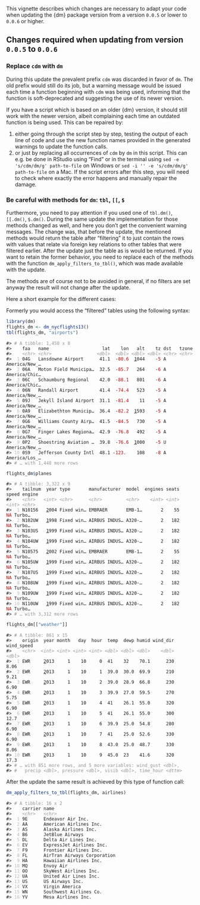 <!-- Generated by galley: do not edit by hand -->

This vignette describes which changes are necessary to adapt your code
when updating the {dm} package version from a version `0.0.5` or lower
to `0.0.6` or higher.

## Changes required when updating from version `0.0.5` to `0.0.6`

### Replace `cdm` with `dm`

During this update the prevalent prefix `cdm` was discarded in favor of
`dm`. The old prefix would still do its job, but a warning message would
be issued each time a function beginning with `cdm` was being used,
informing that the function is soft-deprecated and suggesting the use of
its newer version.

If you have a script which is based on an older {dm} version, it should
still work with the newer version, albeit complaining each time an
outdated function is being used. This can be repaired by:

1.  either going through the script step by step, testing the output of
    each line of code and use the new function names provided in the
    generated warnings to update the function calls.
2.  or just by replacing all occurrences of `cdm` by `dm` in this
    script. This can e.g. be done in RStudio using “Find” or in the
    terminal using `sed -e 's/cdm/dm/g' path-to-file` on Windows or `sed
    -i '' -e 's/cdm/dm/g' path-to-file` on a Mac. If the script errors
    after this step, you will need to check where exactly the error
    happens and manually repair the damage.

### Be careful with methods for `dm`: `tbl`, `[[`, `$`

Furthermore, you need to pay attention if you used one of `tbl.dm()`,
`[[.dm()`, `$.dm()`. During the same update the implementation for those
methods changed as well, and here you don’t get the convenient warning
messages. The change was, that before the update, the mentioned methods
would return the table after “filtering” it to just contain the rows
with values that relate via foreign key relations to other tables that
were filtered earlier. After the update just the table as is would be
returned. If you want to retain the former behavior, you need to replace
each of the methods with the function `dm_apply_filters_to_tbl()`, which
was made available with the update.

The methods are of course not to be avoided in general, if no filters
are set anyway the result will not change after the update.

Here a short example for the different cases:

Formerly you would access the “filtered” tables using the following
syntax:

``` r
library(dm)
flights_dm <- dm_nycflights13()
tbl(flights_dm, "airports")
```

<PRE class="fansi fansi-output"><CODE>#&gt; <span style='color: #949494;'># A tibble: 1,458 x 8</span><span>
#&gt;    faa   name                    lat    lon   alt    tz dst   tzone        
#&gt;    </span><span style='color: #949494;font-style: italic;'>&lt;chr&gt;</span><span> </span><span style='color: #949494;font-style: italic;'>&lt;chr&gt;</span><span>                 </span><span style='color: #949494;font-style: italic;'>&lt;dbl&gt;</span><span>  </span><span style='color: #949494;font-style: italic;'>&lt;dbl&gt;</span><span> </span><span style='color: #949494;font-style: italic;'>&lt;dbl&gt;</span><span> </span><span style='color: #949494;font-style: italic;'>&lt;dbl&gt;</span><span> </span><span style='color: #949494;font-style: italic;'>&lt;chr&gt;</span><span> </span><span style='color: #949494;font-style: italic;'>&lt;chr&gt;</span><span>        
#&gt; </span><span style='color: #BCBCBC;'> 1</span><span> 04G   Lansdowne Airport      41.1  -</span><span style='color: #BB0000;'>80.6</span><span>  </span><span style='text-decoration: underline;'>1</span><span>044    -</span><span style='color: #BB0000;'>5</span><span> A     America/New_…
#&gt; </span><span style='color: #BCBCBC;'> 2</span><span> 06A   Moton Field Municipa…  32.5  -</span><span style='color: #BB0000;'>85.7</span><span>   264    -</span><span style='color: #BB0000;'>6</span><span> A     America/Chic…
#&gt; </span><span style='color: #BCBCBC;'> 3</span><span> 06C   Schaumburg Regional    42.0  -</span><span style='color: #BB0000;'>88.1</span><span>   801    -</span><span style='color: #BB0000;'>6</span><span> A     America/Chic…
#&gt; </span><span style='color: #BCBCBC;'> 4</span><span> 06N   Randall Airport        41.4  -</span><span style='color: #BB0000;'>74.4</span><span>   523    -</span><span style='color: #BB0000;'>5</span><span> A     America/New_…
#&gt; </span><span style='color: #BCBCBC;'> 5</span><span> 09J   Jekyll Island Airport  31.1  -</span><span style='color: #BB0000;'>81.4</span><span>    11    -</span><span style='color: #BB0000;'>5</span><span> A     America/New_…
#&gt; </span><span style='color: #BCBCBC;'> 6</span><span> 0A9   Elizabethton Municip…  36.4  -</span><span style='color: #BB0000;'>82.2</span><span>  </span><span style='text-decoration: underline;'>1</span><span>593    -</span><span style='color: #BB0000;'>5</span><span> A     America/New_…
#&gt; </span><span style='color: #BCBCBC;'> 7</span><span> 0G6   Williams County Airp…  41.5  -</span><span style='color: #BB0000;'>84.5</span><span>   730    -</span><span style='color: #BB0000;'>5</span><span> A     America/New_…
#&gt; </span><span style='color: #BCBCBC;'> 8</span><span> 0G7   Finger Lakes Regiona…  42.9  -</span><span style='color: #BB0000;'>76.8</span><span>   492    -</span><span style='color: #BB0000;'>5</span><span> A     America/New_…
#&gt; </span><span style='color: #BCBCBC;'> 9</span><span> 0P2   Shoestring Aviation …  39.8  -</span><span style='color: #BB0000;'>76.6</span><span>  </span><span style='text-decoration: underline;'>1</span><span>000    -</span><span style='color: #BB0000;'>5</span><span> U     America/New_…
#&gt; </span><span style='color: #BCBCBC;'>10</span><span> 0S9   Jefferson County Intl  48.1 -</span><span style='color: #BB0000;'>123.</span><span>    108    -</span><span style='color: #BB0000;'>8</span><span> A     America/Los_…
#&gt; </span><span style='color: #949494;'># … with 1,448 more rows</span><span>
</span></CODE></PRE>

``` r
flights_dm$planes
```

<PRE class="fansi fansi-output"><CODE>#&gt; <span style='color: #949494;'># A tibble: 3,322 x 9</span><span>
#&gt;    tailnum  year type       manufacturer  model  engines seats speed engine
#&gt;    </span><span style='color: #949494;font-style: italic;'>&lt;chr&gt;</span><span>   </span><span style='color: #949494;font-style: italic;'>&lt;int&gt;</span><span> </span><span style='color: #949494;font-style: italic;'>&lt;chr&gt;</span><span>      </span><span style='color: #949494;font-style: italic;'>&lt;chr&gt;</span><span>         </span><span style='color: #949494;font-style: italic;'>&lt;chr&gt;</span><span>    </span><span style='color: #949494;font-style: italic;'>&lt;int&gt;</span><span> </span><span style='color: #949494;font-style: italic;'>&lt;int&gt;</span><span> </span><span style='color: #949494;font-style: italic;'>&lt;int&gt;</span><span> </span><span style='color: #949494;font-style: italic;'>&lt;chr&gt;</span><span> 
#&gt; </span><span style='color: #BCBCBC;'> 1</span><span> N10156   </span><span style='text-decoration: underline;'>2</span><span>004 Fixed win… EMBRAER       EMB-1…       2    55    </span><span style='color: #BB0000;'>NA</span><span> Turbo…
#&gt; </span><span style='color: #BCBCBC;'> 2</span><span> N102UW   </span><span style='text-decoration: underline;'>1</span><span>998 Fixed win… AIRBUS INDUS… A320-…       2   182    </span><span style='color: #BB0000;'>NA</span><span> Turbo…
#&gt; </span><span style='color: #BCBCBC;'> 3</span><span> N103US   </span><span style='text-decoration: underline;'>1</span><span>999 Fixed win… AIRBUS INDUS… A320-…       2   182    </span><span style='color: #BB0000;'>NA</span><span> Turbo…
#&gt; </span><span style='color: #BCBCBC;'> 4</span><span> N104UW   </span><span style='text-decoration: underline;'>1</span><span>999 Fixed win… AIRBUS INDUS… A320-…       2   182    </span><span style='color: #BB0000;'>NA</span><span> Turbo…
#&gt; </span><span style='color: #BCBCBC;'> 5</span><span> N10575   </span><span style='text-decoration: underline;'>2</span><span>002 Fixed win… EMBRAER       EMB-1…       2    55    </span><span style='color: #BB0000;'>NA</span><span> Turbo…
#&gt; </span><span style='color: #BCBCBC;'> 6</span><span> N105UW   </span><span style='text-decoration: underline;'>1</span><span>999 Fixed win… AIRBUS INDUS… A320-…       2   182    </span><span style='color: #BB0000;'>NA</span><span> Turbo…
#&gt; </span><span style='color: #BCBCBC;'> 7</span><span> N107US   </span><span style='text-decoration: underline;'>1</span><span>999 Fixed win… AIRBUS INDUS… A320-…       2   182    </span><span style='color: #BB0000;'>NA</span><span> Turbo…
#&gt; </span><span style='color: #BCBCBC;'> 8</span><span> N108UW   </span><span style='text-decoration: underline;'>1</span><span>999 Fixed win… AIRBUS INDUS… A320-…       2   182    </span><span style='color: #BB0000;'>NA</span><span> Turbo…
#&gt; </span><span style='color: #BCBCBC;'> 9</span><span> N109UW   </span><span style='text-decoration: underline;'>1</span><span>999 Fixed win… AIRBUS INDUS… A320-…       2   182    </span><span style='color: #BB0000;'>NA</span><span> Turbo…
#&gt; </span><span style='color: #BCBCBC;'>10</span><span> N110UW   </span><span style='text-decoration: underline;'>1</span><span>999 Fixed win… AIRBUS INDUS… A320-…       2   182    </span><span style='color: #BB0000;'>NA</span><span> Turbo…
#&gt; </span><span style='color: #949494;'># … with 3,312 more rows</span><span>
</span></CODE></PRE>

``` r
flights_dm[["weather"]]
```

<PRE class="fansi fansi-output"><CODE>#&gt; <span style='color: #949494;'># A tibble: 861 x 15</span><span>
#&gt;    origin  year month   day  hour  temp  dewp humid wind_dir wind_speed
#&gt;    </span><span style='color: #949494;font-style: italic;'>&lt;chr&gt;</span><span>  </span><span style='color: #949494;font-style: italic;'>&lt;int&gt;</span><span> </span><span style='color: #949494;font-style: italic;'>&lt;int&gt;</span><span> </span><span style='color: #949494;font-style: italic;'>&lt;int&gt;</span><span> </span><span style='color: #949494;font-style: italic;'>&lt;int&gt;</span><span> </span><span style='color: #949494;font-style: italic;'>&lt;dbl&gt;</span><span> </span><span style='color: #949494;font-style: italic;'>&lt;dbl&gt;</span><span> </span><span style='color: #949494;font-style: italic;'>&lt;dbl&gt;</span><span>    </span><span style='color: #949494;font-style: italic;'>&lt;dbl&gt;</span><span>      </span><span style='color: #949494;font-style: italic;'>&lt;dbl&gt;</span><span>
#&gt; </span><span style='color: #BCBCBC;'> 1</span><span> EWR     </span><span style='text-decoration: underline;'>2</span><span>013     1    10     0  41    32    70.1      230       8.06
#&gt; </span><span style='color: #BCBCBC;'> 2</span><span> EWR     </span><span style='text-decoration: underline;'>2</span><span>013     1    10     1  39.0  30.0  69.9      210       9.21
#&gt; </span><span style='color: #BCBCBC;'> 3</span><span> EWR     </span><span style='text-decoration: underline;'>2</span><span>013     1    10     2  39.0  28.9  66.8      230       6.90
#&gt; </span><span style='color: #BCBCBC;'> 4</span><span> EWR     </span><span style='text-decoration: underline;'>2</span><span>013     1    10     3  39.9  27.0  59.5      270       5.75
#&gt; </span><span style='color: #BCBCBC;'> 5</span><span> EWR     </span><span style='text-decoration: underline;'>2</span><span>013     1    10     4  41    26.1  55.0      320       6.90
#&gt; </span><span style='color: #BCBCBC;'> 6</span><span> EWR     </span><span style='text-decoration: underline;'>2</span><span>013     1    10     5  41    26.1  55.0      300      12.7 
#&gt; </span><span style='color: #BCBCBC;'> 7</span><span> EWR     </span><span style='text-decoration: underline;'>2</span><span>013     1    10     6  39.9  25.0  54.8      280       6.90
#&gt; </span><span style='color: #BCBCBC;'> 8</span><span> EWR     </span><span style='text-decoration: underline;'>2</span><span>013     1    10     7  41    25.0  52.6      330       6.90
#&gt; </span><span style='color: #BCBCBC;'> 9</span><span> EWR     </span><span style='text-decoration: underline;'>2</span><span>013     1    10     8  43.0  25.0  48.7      330       8.06
#&gt; </span><span style='color: #BCBCBC;'>10</span><span> EWR     </span><span style='text-decoration: underline;'>2</span><span>013     1    10     9  45.0  23    41.6      320      17.3 
#&gt; </span><span style='color: #949494;'># … with 851 more rows, and 5 more variables: wind_gust </span><span style='color: #949494;font-style: italic;'>&lt;dbl&gt;</span><span style='color: #949494;'>,</span><span>
#&gt; </span><span style='color: #949494;'>#   precip </span><span style='color: #949494;font-style: italic;'>&lt;dbl&gt;</span><span style='color: #949494;'>, pressure </span><span style='color: #949494;font-style: italic;'>&lt;dbl&gt;</span><span style='color: #949494;'>, visib </span><span style='color: #949494;font-style: italic;'>&lt;dbl&gt;</span><span style='color: #949494;'>, time_hour </span><span style='color: #949494;font-style: italic;'>&lt;dttm&gt;</span><span>
</span></CODE></PRE>

After the update the same result is achieved by this type of function
call:

``` r
dm_apply_filters_to_tbl(flights_dm, airlines)
```

<PRE class="fansi fansi-output"><CODE>#&gt; <span style='color: #949494;'># A tibble: 16 x 2</span><span>
#&gt;    carrier name                       
#&gt;    </span><span style='color: #949494;font-style: italic;'>&lt;chr&gt;</span><span>   </span><span style='color: #949494;font-style: italic;'>&lt;chr&gt;</span><span>                      
#&gt; </span><span style='color: #BCBCBC;'> 1</span><span> 9E      Endeavor Air Inc.          
#&gt; </span><span style='color: #BCBCBC;'> 2</span><span> AA      American Airlines Inc.     
#&gt; </span><span style='color: #BCBCBC;'> 3</span><span> AS      Alaska Airlines Inc.       
#&gt; </span><span style='color: #BCBCBC;'> 4</span><span> B6      JetBlue Airways            
#&gt; </span><span style='color: #BCBCBC;'> 5</span><span> DL      Delta Air Lines Inc.       
#&gt; </span><span style='color: #BCBCBC;'> 6</span><span> EV      ExpressJet Airlines Inc.   
#&gt; </span><span style='color: #BCBCBC;'> 7</span><span> F9      Frontier Airlines Inc.     
#&gt; </span><span style='color: #BCBCBC;'> 8</span><span> FL      AirTran Airways Corporation
#&gt; </span><span style='color: #BCBCBC;'> 9</span><span> HA      Hawaiian Airlines Inc.     
#&gt; </span><span style='color: #BCBCBC;'>10</span><span> MQ      Envoy Air                  
#&gt; </span><span style='color: #BCBCBC;'>11</span><span> OO      SkyWest Airlines Inc.      
#&gt; </span><span style='color: #BCBCBC;'>12</span><span> UA      United Air Lines Inc.      
#&gt; </span><span style='color: #BCBCBC;'>13</span><span> US      US Airways Inc.            
#&gt; </span><span style='color: #BCBCBC;'>14</span><span> VX      Virgin America             
#&gt; </span><span style='color: #BCBCBC;'>15</span><span> WN      Southwest Airlines Co.     
#&gt; </span><span style='color: #BCBCBC;'>16</span><span> YV      Mesa Airlines Inc.
</span></CODE></PRE>
